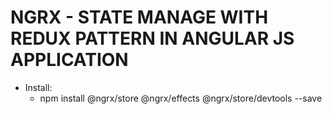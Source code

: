# NGRX - STATE MANAGE WITH REDUX PATTERN IN ANGULAR JS APPLICATION

* Install:
  * npm install @ngrx/store @ngrx/effects @ngrx/store/devtools --save



